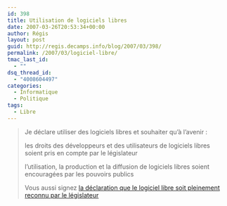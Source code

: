 ```yaml
---
id: 398
title: Utilisation de logiciels libres
date: 2007-03-26T20:53:34+00:00
author: Régis
layout: post
guid: http://regis.decamps.info/blog/2007/03/398/
permalink: /2007/03/logiciel-libre/
tmac_last_id:
  - ""
dsq_thread_id:
  - "4008604497"
categories:
  - Informatique
  - Politique
tags:
  - Libre
---
```

> Je déclare utiliser des logiciels libres et souhaiter qu&rsquo;à l&rsquo;avenir :
> 
> les droits des développeurs et des utilisateurs de logiciels libres soient pris en compte par le législateur
> 
> l&rsquo;utilisation, la production et la diffusion de logiciels libres soient encouragées par les pouvoirs publics
> 
> Vous aussi signez [la déclaration que le logiciel libre soit pleinement reconnu par le législateur](http://www.candidats.fr/signer)